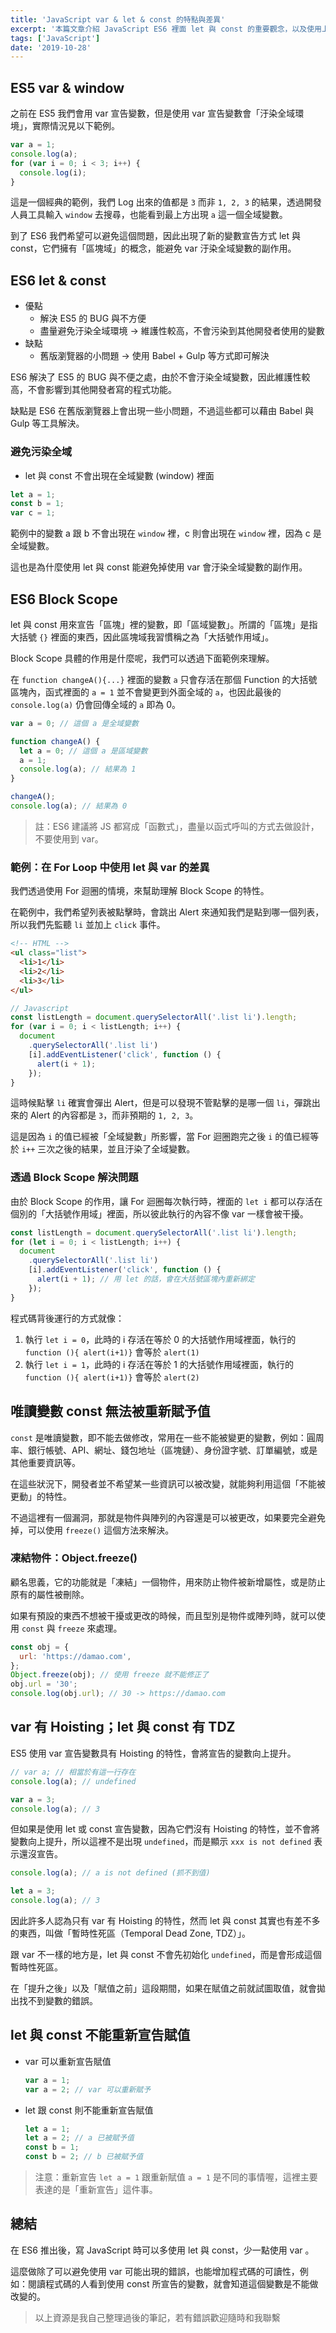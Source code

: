 ```yaml
---
title: 'JavaScript var & let & const 的特點與差異'
excerpt: '本篇文章介紹 JavaScript ES6 裡面 let 與 const 的重要觀念，以及使用上的注意事項。'
tags: ['JavaScript']
date: '2019-10-28'
---
```


## ES5 var & window

之前在 ES5 我們會用 var 宣告變數，但是使用 var 宣告變數會「汙染全域環境」，實際情況見以下範例。

```javascript
var a = 1;
console.log(a);
for (var i = 0; i < 3; i++) {
  console.log(i);
}
```

這是一個經典的範例，我們 Log 出來的值都是 `3` 而非 `1, 2, 3` 的結果，透過開發人員工具輸入 `window` 去搜尋，也能看到最上方出現 `a` 這一個全域變數。

到了 ES6 我們希望可以避免這個問題，因此出現了新的變數宣告方式 let 與 const，它們擁有「區塊域」的概念，能避免 var 汙染全域變數的副作用。

## ES6 let & const

- 優點
  - 解決 ES5 的 BUG 與不方便
  - 盡量避免汙染全域環境 → 維護性較高，不會污染到其他開發者使用的變數
- 缺點
  - 舊版瀏覽器的小問題 → 使用 Babel + Gulp 等方式即可解決

ES6 解決了 ES5 的 BUG 與不便之處，由於不會汙染全域變數，因此維護性較高，不會影響到其他開發者寫的程式功能。

缺點是 ES6 在舊版瀏覽器上會出現一些小問題，不過這些都可以藉由 Babel 與 Gulp 等工具解決。

### 避免污染全域

- let 與 const 不會出現在全域變數 (window) 裡面

```javascript
let a = 1;
const b = 1;
var c = 1;
```

範例中的變數 a 跟 b 不會出現在 `window` 裡，c 則會出現在 `window` 裡，因為 c 是全域變數。

這也是為什麼使用 let 與 const 能避免掉使用 var 會汙染全域變數的副作用。

## ES6 Block Scope

let 與 const 用來宣告「區塊」裡的變數，即「區域變數」。所謂的「區塊」是指大括號 `{}` 裡面的東西，因此區塊域我習慣稱之為「大括號作用域」。

Block Scope 具體的作用是什麼呢，我們可以透過下面範例來理解。

在 `function changeA(){...}` 裡面的變數 `a` 只會存活在那個 Function 的大括號區塊內，函式裡面的 `a = 1` 並不會變更到外面全域的 `a`，也因此最後的 `console.log(a)` 仍會回傳全域的 `a` 即為 0。

```javascript
var a = 0; // 這個 a 是全域變數

function changeA() {
  let a = 0; // 這個 a 是區域變數
  a = 1;
  console.log(a); // 結果為 1
}

changeA();
console.log(a); // 結果為 0
```

> 註：ES6 建議將 JS 都寫成「函數式」，盡量以函式呼叫的方式去做設計，不要使用到 var。

### 範例：在 For Loop 中使用 let 與 var 的差異

我們透過使用 For 迴圈的情境，來幫助理解 Block Scope 的特性。

在範例中，我們希望列表被點擊時，會跳出 Alert 來通知我們是點到哪一個列表，所以我們先監聽 `li` 並加上 `click` 事件。

```html
<!-- HTML -->
<ul class="list">
  <li>1</li>
  <li>2</li>
  <li>3</li>
</ul>
```

```javascript
// Javascript
const listLength = document.querySelectorAll('.list li').length;
for (var i = 0; i < listLength; i++) {
  document
    .querySelectorAll('.list li')
    [i].addEventListener('click', function () {
      alert(i + 1);
    });
}
```

這時候點擊 `li` 確實會彈出 Alert，但是可以發現不管點擊的是哪一個 `li`，彈跳出來的 Alert 的內容都是 `3`，而非預期的 `1, 2, 3`。

這是因為 `i` 的值已經被「全域變數」所影響，當 For 迴圈跑完之後 `i` 的值已經等於 `i++` 三次之後的結果，並且汙染了全域變數。

### 透過 Block Scope 解決問題

由於 Block Scope 的作用，讓 For 迴圈每次執行時，裡面的 `let i` 都可以存活在個別的「大括號作用域」裡面，所以彼此執行的內容不像 var 一樣會被干擾。

```javascript
const listLength = document.querySelectorAll('.list li').length;
for (let i = 0; i < listLength; i++) {
  document
    .querySelectorAll('.list li')
    [i].addEventListener('click', function () {
      alert(i + 1); // 用 let 的話，會在大括號區塊內重新綁定
    });
}
```

程式碼背後運行的方式就像：

1. 執行 `let i = 0`，此時的 i 存活在等於 0 的大括號作用域裡面，執行的 `function (){ alert(i+1)}` 會等於 `alert(1)`
2. 執行 `let i = 1`，此時的 i 存活在等於 1 的大括號作用域裡面，執行的 `function (){ alert(i+1)}` 會等於 `alert(2)`

## 唯讀變數 const 無法被重新賦予值

`const` 是唯讀變數，即不能去做修改，常用在一些不能被變更的變數，例如：圓周率、銀行帳號、API、網址、錢包地址（區塊鏈）、身份證字號、訂單編號，或是其他重要資訊等。

在這些狀況下，開發者並不希望某一些資訊可以被改變，就能夠利用這個「不能被更動」的特性。

不過這裡有一個漏洞，那就是物件與陣列的內容還是可以被更改，如果要完全避免掉，可以使用 `freeze()` 這個方法來解決。

### 凍結物件：Object.freeze()

顧名思義，它的功能就是「凍結」一個物件，用來防止物件被新增屬性，或是防止原有的屬性被刪除。

如果有預設的東西不想被干擾或更改的時候，而且型別是物件或陣列時，就可以使用 `const` 與 `freeze` 來處理。

```javascript
const obj = {
  url: 'https://damao.com',
};
Object.freeze(obj); // 使用 freeze 就不能修正了
obj.url = '30';
console.log(obj.url); // 30 -> https://damao.com
```

## var 有 Hoisting；let 與 const 有 TDZ

ES5 使用 var 宣告變數具有 Hoisting 的特性，會將宣告的變數向上提升。

```javascript
// var a; // 相當於有這一行存在
console.log(a); // undefined

var a = 3;
console.log(a); // 3
```

但如果是使用 let 或 const 宣告變數，因為它們沒有 Hoisting 的特性，並不會將變數向上提升，所以這裡不是出現 `undefined`，而是顯示 `xxx is not defined` 表示還沒宣告。

```javascript
console.log(a); // a is not defined (抓不到值)

let a = 3;
console.log(a); // 3
```

因此許多人認為只有 var 有 Hoisting 的特性，然而 let 與 const 其實也有差不多的東西，叫做「暫時性死區（Temporal Dead Zone, TDZ）」。

跟 var 不一樣的地方是，let 與 const 不會先初始化 `undefined`，而是會形成這個暫時性死區。

在「提升之後」以及「賦值之前」這段期間，如果在賦值之前就試圖取值，就會拋出找不到變數的錯誤。

## let 與 const 不能重新宣告賦值

- var 可以重新宣告賦值

  ```javascript
  var a = 1;
  var a = 2; // var 可以重新賦予
  ```

- let 跟 const 則不能重新宣告賦值

  ```javascript
  let a = 1;
  let a = 2; // a 已被賦予值
  const b = 1;
  const b = 2; // b 已被賦予值
  ```

> 注意：重新宣告 `let a = 1` 跟重新賦值 `a = 1` 是不同的事情喔，這裡主要表達的是「重新宣告」這件事。

## 總結

在 ES6 推出後，寫 JavaScript 時可以多使用 let 與 const，少一點使用 var 。

這麼做除了可以避免使用 var 可能出現的錯誤，也能增加程式碼的可讀性，例如：閱讀程式碼的人看到使用 const 所宣告的變數，就會知道這個變數是不能做改變的。

> 以上資源是我自己整理過後的筆記，若有錯誤歡迎隨時和我聯繫
